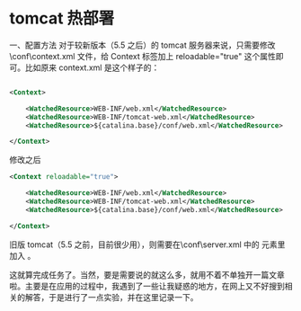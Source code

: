 # tomcat 热部署

一、配置方法
对于较新版本（5.5 之后）的 tomcat 服务器来说，只需要修改 \conf\context.xml 文件，给 Context 标签加上 reloadable="true" 这个属性即可。比如原来 context.xml 是这个样子的：

```xml

<Context>

    <WatchedResource>WEB-INF/web.xml</WatchedResource>
    <WatchedResource>WEB-INF/tomcat-web.xml</WatchedResource>
    <WatchedResource>${catalina.base}/conf/web.xml</WatchedResource>

</Context>
```

修改之后

```xml
<Context reloadable="true">

    <WatchedResource>WEB-INF/web.xml</WatchedResource>
    <WatchedResource>WEB-INF/tomcat-web.xml</WatchedResource>
    <WatchedResource>${catalina.base}/conf/web.xml</WatchedResource>

</Context>
```

旧版 tomcat（5.5 之前，目前很少用），则需要在\conf\server.xml 中的 <Host> 元素里加入 <Context reloadbale="true">。

这就算完成任务了。当然，要是需要说的就这么多，就用不着不单独开一篇文章啦。主要是在应用的过程中，我遇到了一些让我疑惑的地方，在网上又不好搜到相关的解答，于是进行了一点实验，并在这里记录一下。